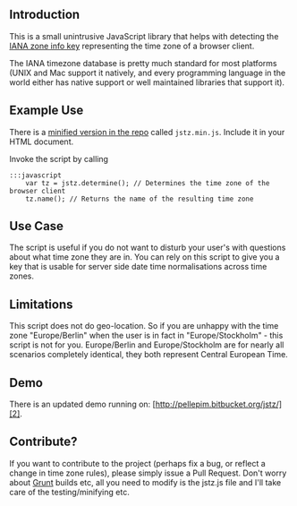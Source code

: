 ## Introduction

This is a small unintrusive JavaScript library that helps with detecting the [IANA zone info key][1] representing the time zone of a browser client.

The IANA timezone database is pretty much standard for most platforms (UNIX and Mac support it natively, and every programming language in the world either has native support or well maintained libraries that support it).

## Example Use

There is a [minified version in the repo][3] called `jstz.min.js`. Include it in your HTML document.

Invoke the script by calling

    :::javascript
        var tz = jstz.determine(); // Determines the time zone of the browser client
        tz.name(); // Returns the name of the resulting time zone

## Use Case

The script is useful if you do not want to disturb your user's with questions about what time zone they are in. You can rely on this script to give you a key that is usable for server side date time normalisations across time zones. 

## Limitations

This script does not do geo-location. So if you are unhappy with the time zone "Europe/Berlin" when the user is in fact in "Europe/Stockholm" - this script is not for you. Europe/Berlin and Europe/Stockholm are for nearly all scenarios completely identical, they both represent Central European Time.

## Demo

There is an updated demo running on: [http://pellepim.bitbucket.org/jstz/][2].

## Contribute?

If you want to contribute to the project (perhaps fix a bug, or reflect a change in time zone rules), please simply issue a Pull Request. Don't worry about [Grunt][4] builds etc, all you need to modify is the jstz.js file and I'll take care of the testing/minifying etc.

[1]: http://www.iana.org/time-zones
[2]: http://pellepim.bitbucket.org/jstz/
[3]: https://bitbucket.org/pellepim/jstimezonedetect/src
[4]: https://github.com/gruntjs/grunt